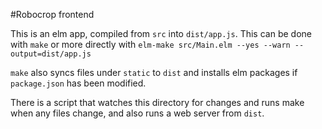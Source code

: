 #Robocrop frontend

This is an elm app, compiled from `src` into `dist/app.js`. This can be done with `make` or more directly with `elm-make src/Main.elm --yes --warn --output=dist/app.js`

`make` also syncs files under `static` to `dist` and installs elm packages if `package.json` has been modified.

There is a script that watches this directory for changes and runs make when any files change, and also runs a web server from `dist`.
